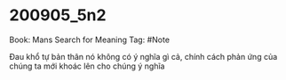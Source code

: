 # 200905_5n2

Book: Mans Search for Meaning
Tag: #Note

Đau khổ tự bản thân nó không có ý nghĩa gì cả, chính cách phản ứng của chúng ta mới khoác lên cho chúng ý nghĩa